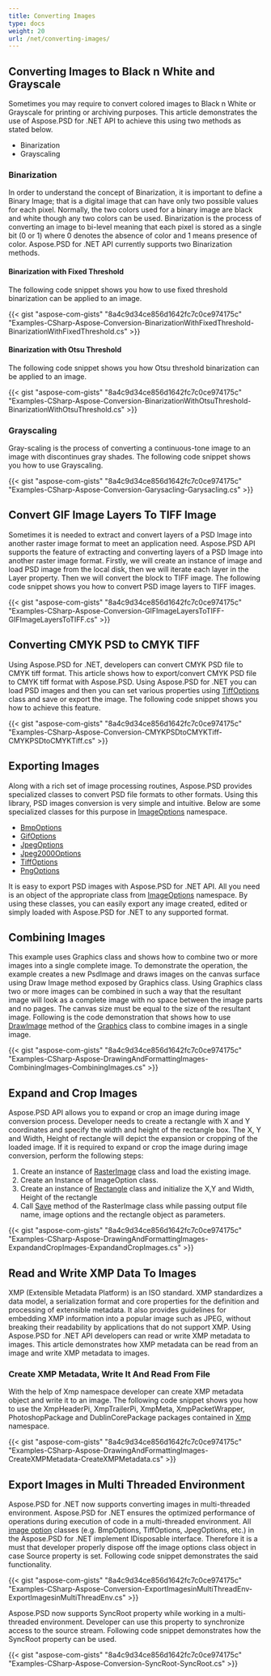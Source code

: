 ```yaml
---
title: Converting Images
type: docs
weight: 20
url: /net/converting-images/
---
```


## **Converting Images to Black n White and Grayscale**
Sometimes you may require to convert colored images to Black n White or Grayscale for printing or archiving purposes. This article demonstrates the use of Aspose.PSD for .NET API to achieve this using two methods as stated below.

- Binarization
- Grayscaling
### **Binarization**
In order to understand the concept of Binarization, it is important to define a Binary Image; that is a digital image that can have only two possible values for each pixel. Normally, the two colors used for a binary image are black and white though any two colors can be used. Binarization is the process of converting an image to bi-level meaning that each pixel is stored as a single bit (0 or 1) where 0 denotes the absence of color and 1 means presence of color. Aspose.PSD for .NET API currently supports two Binarization methods.
#### **Binarization with Fixed Threshold**
The following code snippet shows you how to use fixed threshold binarization can be applied to an image.


{{< gist "aspose-com-gists" "8a4c9d34ce856d1642fc7c0ce974175c" "Examples-CSharp-Aspose-Conversion-BinarizationWithFixedThreshold-BinarizationWithFixedThreshold.cs" >}}


#### **Binarization with Otsu Threshold**
The following code snippet shows you how Otsu threshold binarization can be applied to an image.


{{< gist "aspose-com-gists" "8a4c9d34ce856d1642fc7c0ce974175c" "Examples-CSharp-Aspose-Conversion-BinarizationWithOtsuThreshold-BinarizationWithOtsuThreshold.cs" >}}


### **Grayscaling**
Gray-scaling is the process of converting a continuous-tone image to an image with discontinues gray shades. The following code snippet shows you how to use Grayscaling.


{{< gist "aspose-com-gists" "8a4c9d34ce856d1642fc7c0ce974175c" "Examples-CSharp-Aspose-Conversion-Garysacling-Garysacling.cs" >}}
## **Convert GIF Image Layers To TIFF Image**
Sometimes it is needed to extract and convert layers of a PSD Image into another raster image format to meet an application need. Aspose.PSD API supports the feature of extracting and converting layers of a PSD Image into another raster image format. Firstly, we will create an instance of image and load PSD image from the local disk, then we will iterate each layer in the Layer property. Then we will convert the block to TIFF image. The following code snippet shows you how to convert PSD image layers to TIFF images.



{{< gist "aspose-com-gists" "8a4c9d34ce856d1642fc7c0ce974175c" "Examples-CSharp-Aspose-Conversion-GIFImageLayersToTIFF-GIFImageLayersToTIFF.cs" >}}
## **Converting CMYK PSD to CMYK TIFF**
Using Aspose.PSD for .NET, developers can convert CMYK PSD file to CMYK tiff format. This article shows how to export/convert CMYK PSD file to CMYK tiff format with Aspose.PSD. Using Aspose.PSD for .NET you can load PSD images and then you can set various properties using [TiffOptions](https://reference.aspose.com/psd/net/aspose.psd.imageoptions/tiffoptions) class and save or export the image. The following code snippet shows you how to achieve this feature.


{{< gist "aspose-com-gists" "8a4c9d34ce856d1642fc7c0ce974175c" "Examples-CSharp-Aspose-Conversion-CMYKPSDtoCMYKTiff-CMYKPSDtoCMYKTiff.cs" >}}
## **Exporting Images**
Along with a rich set of image processing routines, Aspose.PSD provides specialized classes to convert PSD file formats to other formats. Using this library, PSD images conversion is very simple and intuitive. Below are some specialized classes for this purpose in [ImageOptions](https://reference.aspose.com/psd/net/aspose.psd.imageoptions) namespace.

- [BmpOptions](https://reference.aspose.com/psd/net/aspose.psd.imageoptions/bmpoptions)
- [GifOptions](https://reference.aspose.com/psd/net/aspose.psd.imageoptions/gifoptions)
- [JpegOptions](https://reference.aspose.com/psd/net/aspose.psd.imageoptions/jpegoptions)
- [Jpeg2000Options](https://reference.aspose.com/psd/net/aspose.psd.imageoptions/jpeg2000options)
- [TiffOptions](https://reference.aspose.com/psd/net/aspose.psd.imageoptions/tiffoptions)
- [PngOptions](https://reference.aspose.com/psd/net/aspose.psd.imageoptions/pngoptions)

It is easy to export PSD images with Aspose.PSD for .NET API. All you need is an object of the appropriate class from [ImageOptions](https://reference.aspose.com/psd/net/aspose.psd.imageoptions) namespace. By using these classes, you can easily export any image created, edited or simply loaded with Aspose.PSD for .NET to any supported format.
## **Combining Images**
This example uses Graphics class and shows how to combine two or more images into a single complete image. To demonstrate the operation, the example creates a new PsdImage and draws images on the canvas surface using Draw Image method exposed by Graphics class. Using Graphics class two or more images can be combined in such a way that the resultant image will look as a complete image with no space between the image parts and no pages. The canvas size must be equal to the size of the resultant image. Following is the code demonstration that shows how to use [DrawImage](https://reference.aspose.com/psd/net/aspose.psd/graphics/methods/drawimage/index) method of the [Graphics](https://reference.aspose.com/psd/net/aspose.psd/graphics) class to combine images in a single image.



{{< gist "aspose-com-gists" "8a4c9d34ce856d1642fc7c0ce974175c" "Examples-CSharp-Aspose-DrawingAndFormattingImages-CombiningImages-CombiningImages.cs" >}}
## **Expand and Crop Images**
Aspose.PSD API allows you to expand or crop an image during image conversion process. Developer needs to create a rectangle with X and Y coordinates and specify the width and height of the rectangle box. The X, Y and Width, Height of rectangle will depict the expansion or cropping of the loaded image. If it is required to expand or crop the image during image conversion, perform the following steps:

1. Create an instance of [RasterImage](https://reference.aspose.com/psd/net/aspose.psd/rasterimage) class and load the existing image.
1. Create an Instance of ImageOption class.
1. Create an instance of [Rectangle](https://reference.aspose.com/psd/net/aspose.psd/rectangle) class and initialize the X,Y and Width, Height of the rectangle
1. Call [Save](https://reference.aspose.com/psd/net/aspose.psd/rasterimage/methods/save/index) method of the RasterImage class while passing output file name, image options and the rectangle object as parameters.

{{< gist "aspose-com-gists" "8a4c9d34ce856d1642fc7c0ce974175c" "Examples-CSharp-Aspose-DrawingAndFormattingImages-ExpandandCropImages-ExpandandCropImages.cs" >}}
## **Read and Write XMP Data To Images**
XMP (Extensible Metadata Platform) is an ISO standard. XMP standardizes a data model, a serialization format and core properties for the definition and processing of extensible metadata. It also provides guidelines for embedding XMP information into a popular image such as JPEG, without breaking their readability by applications that do not support XMP. Using Aspose.PSD for .NET API developers can read or write XMP metadata to images. This article demonstrates how XMP metadata can be read from an image and write XMP metadata to images.
### **Create XMP Metadata, Write It And Read From File**
With the help of Xmp namespace developer can create XMP metadata object and write it to an image. The following code snippet shows you how to use the XmpHeaderPi, XmpTrailerPi, XmpMeta, XmpPacketWrapper, PhotoshopPackage and DublinCorePackage packages contained in [Xmp](https://reference.aspose.com/psd/net/aspose.psd.xmp) namespace.


{{< gist "aspose-com-gists" "8a4c9d34ce856d1642fc7c0ce974175c" "Examples-CSharp-Aspose-DrawingAndFormattingImages-CreateXMPMetadata-CreateXMPMetadata.cs" >}}
## **Export Images in Multi Threaded Environment**
Aspose.PSD for .NET now supports converting images in multi-threaded environment. Aspose.PSD for .NET ensures the optimized performance of operations during execution of code in a multi-threaded environment. All [image option](https://reference.aspose.com/psd/net/aspose.psd.imageoptions) classes (e.g. BmpOptions, TiffOptions, JpegOptions, etc.) in the Aspose.PSD for .NET implement IDisposable interface. Therefore it is a must that developer properly dispose off the image options class object in case Source property is set. Following code snippet demonstrates the said functionality.


{{< gist "aspose-com-gists" "8a4c9d34ce856d1642fc7c0ce974175c" "Examples-CSharp-Aspose-Conversion-ExportImagesinMultiThreadEnv-ExportImagesinMultiThreadEnv.cs" >}}


Aspose.PSD now supports SyncRoot property while working in a multi-threaded environment. Developer can use this property to synchronize access to the source stream. Following code snippet demonstrates how the SyncRoot property can be used.


{{< gist "aspose-com-gists" "8a4c9d34ce856d1642fc7c0ce974175c" "Examples-CSharp-Aspose-Conversion-SyncRoot-SyncRoot.cs" >}}
